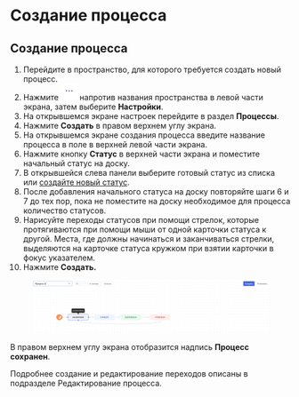 # Создание процесса

## Создание процесса

1. Перейдите в пространство, для которого требуется создать новый процесс.
2. Нажмите <img src="../../../.gitbook/assets/изображение (16) (1).png" alt="" data-size="line"> напротив названия пространства в левой части экрана, затем выберите **Настройки**.
3. На открывшемся экране настроек перейдите в раздел **Процессы**.
4. Нажмите **Создать** в правом верхнем углу экрана.
5. На открывшемся экране создания процесса введите название процесса в поле в верхней левой части экрана.
6. Нажмите кнопку **Статус** в верхней части экрана и поместите начальный статус на доску.
7. В открывшейся слева панели выберите готовый статус из списка или [создайте новый статус](https://docs.teamstorm.io/rukovodstva/rukovodstvo-polzovatelya-teamstorm/nastroika-rabochikh-processov/sozdanie-novogo-statusa).
8. После добавления начального статуса на доску повторяйте шаги 6 и 7 до тех пор, пока не поместите на доску необходимое для процесса количество статусов.
9. Нарисуйте переходы статусов при помощи стрелок, которые протягиваются при помощи мыши от одной карточки статуса к другой. Места, где должны начинаться и заканчиваться стрелки, выделяются на карточке статуса кружком при взятии карточки в фокус указателем.&#x20;
10. Нажмите **Создать.**

<figure><img src="../../../.gitbook/assets/изображение (1) (1).png" alt=""><figcaption></figcaption></figure>

В правом верхнем углу экрана отобразится надпись **Процесс сохранен**.

Подробнее создание и редактирование переходов описаны в подразделе Редактирование процесса.&#x20;


